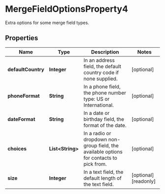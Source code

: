 

# MergeFieldOptionsProperty4

Extra options for some merge field types.

## Properties

| Name | Type | Description | Notes |
|------------ | ------------- | ------------- | -------------|
|**defaultCountry** | **Integer** | In an address field, the default country code if none supplied. |  [optional] |
|**phoneFormat** | **String** | In a phone field, the phone number type: US or International. |  [optional] |
|**dateFormat** | **String** | In a date or birthday field, the format of the date. |  [optional] |
|**choices** | **List&lt;String&gt;** | In a radio or dropdown non-group field, the available options for contacts to pick from. |  [optional] |
|**size** | **Integer** | In a text field, the default length of the text field. |  [optional] [readonly] |



